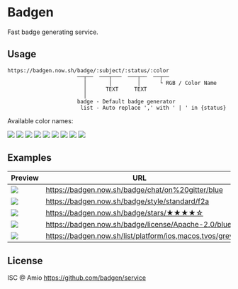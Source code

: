 # Badgen

Fast badge generating service.

## Usage

```
https://badgen.now.sh/badge/:subject/:status/:color
                      ──┬──  ───┬───  ───┬──  ──┬──
                        │       │        │      └ RGB / Color Name
                        │      TEXT     TEXT
                        │
                      badge - Default badge generator
                       list - Auto replace ',' with ' | ' in {status}
```

Available color names:

![](https://badgen.now.sh/badge/color/green/green)
![](https://badgen.now.sh/badge/color/yellow/yellow)
![](https://badgen.now.sh/badge/color/orange/orange)
![](https://badgen.now.sh/badge/color/red/red)
![](https://badgen.now.sh/badge/color/pink/pink)
![](https://badgen.now.sh/badge/color/purple/purple)
![](https://badgen.now.sh/badge/color/blue/blue)
![](https://badgen.now.sh/badge/color/grey/grey)
![](https://badgen.now.sh/badge/color/black/black)

## Examples

| Preview | URL |
| --- | --- |
|![](https://badgen.now.sh/badge/chat/on%20gitter/blue) | https://badgen.now.sh/badge/chat/on%20gitter/blue |
|![](https://badgen.now.sh/badge/style/standard/f2a) | https://badgen.now.sh/badge/style/standard/f2a |
|![](https://badgen.now.sh/badge/stars/★★★★☆) | https://badgen.now.sh/badge/stars/★★★★☆ |
|![](https://badgen.now.sh/badge/license/Apache-2.0/blue) | https://badgen.now.sh/badge/license/Apache-2.0/blue |
|![](https://badgen.now.sh/list/platform/ios,macos,tvos/grey) | https://badgen.now.sh/list/platform/ios,macos,tvos/grey |

## License

ISC @ Amio https://github.com/badgen/service
